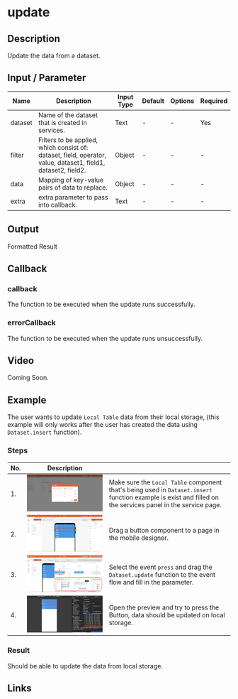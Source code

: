 # update

## Description

Update the data from a dataset.

## Input / Parameter

| Name | Description | Input Type | Default | Options | Required |
| ------ | ------ | ------ | ------ | ------ | ------ |
| dataset | Name of the dataset that is created in services. | Text | - | - | Yes |
| filter | Filters to be applied, which consist of: dataset, field, operator, value, dataset1, field1, dataset2, field2. | Object | - | - | - |
| data | Mapping of key-value pairs of data to replace. | Object | - | - | - |
| extra | extra parameter to pass into callback. | Text | - | - | - |

## Output

Formatted Result

## Callback

### callback

The function to be executed when the update runs successfully.

### errorCallback

The function to be executed when the update runs unsuccessfully.

## Video

Coming Soon.

<!-- Format: [![Video]({image-path})]({url-link}) -->

## Example

The user wants to update `Local Table` data from their local storage, (this example will only works after the user has created the data using `Dataset.insert` function).

<!-- Share a scenario, like a user requirements. -->

### Steps

| No. | Description |  |
| ------ | ------ | ------ |
| 1. | ![](./update-step-1.png) | Make sure the `Local Table` component that's being used in `Dataset.insert` function example is exist and filled on the services panel in the service page. |
| 2. | ![](./update-step-2.png) | Drag a button component to a page in the mobile designer. |
| 3. | ![](./update-step-3.png) | Select the event `press` and drag the `Dataset.update` function to the event flow and fill in the parameter. |
| 4. | ![](./update-step-4.png) | Open the preview and try to press the Button, data should be updated on local storage. |

<!-- Show the steps and share some screenshots.

1. .....

Format: ![]({image-path}) -->

### Result

Should be able to update the data from local storage.

<!-- Explain the output.

Format: ![]({image-path}) -->

## Links
